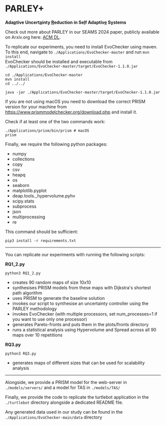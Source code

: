# PARLEY+

**Ada<ins>p</ins>tive Uncert<ins>a</ins>inty <ins>R</ins>eduction in Se<ins>l</ins>f Adaptiv<ins>e</ins> S<ins>y</ins>stems**

Check out more about PARLEY in our SEAMS 2024 paper, publicly available on Arxiv.org here: [ACM DL](https://dl.acm.org/doi/pdf/10.1145/3643915.3644095). 

To replicate our experiments, you need to install EvoChecker using maven.
To this end, navigate to `./Applications/EvoChecker-master` and run `mvn install` \
EvoChecker should be installed and executable from `./Applications/EvoChecker-master/target/EvoChecker-1.1.0.jar`

```
cd ./Applications/EvoChecker-master
mvn install
cd ../../

java -jar ./Applications/EvoChecker-master/target/EvoChecker-1.1.0.jar
```

If you are not using macOS you need to download the correct PRISM version for your machine from
https://www.prismmodelchecker.org/download.php and install it.

Check if at least one of the two commands work:
```
./Applications/prism/bin/prism # macOS
prism
```

Finally, we require the following python packages:
- numpy
- collections
- copy
- csv
- heapq
- os
- seaborn
- matplotlib.pyplot
- deap.tools._hypervolume.pyhv
- scipy.stats
- subprocess
- json
- multiprocessing
- re

This command should be sufficient:
```
pip3 install -r requirements.txt
```

---

You can replicate our experiments with running the following scripts:

**RQ1_2.py** 
```
python3 RQ1_2.py
```

- creates 90 random maps of size 10x10
- synthesises PRISM models from these maps with Dijkstra's shortest path algorithm
- uses PRISM to generate the baseline solution
- invokes our script to synthesise an uncertainty controller using the PARLEY methodology
- invokes EvoChecker (with multiple processors, set num_processes=1 if you want to use only one processor)
- generates Pareto-fronts and puts them in the plots/fronts directory
- runs a statistical analysis using Hypervolume and Spread across all 90 maps over 10 repetitions

**RQ3.py**
```
python3 RQ3.py
```
- generates maps of different sizes that can be used for scalability analysis

---

Alongside, we provide a PRISM model for the web-server in `./models/servers/` and a model for TAS in `./models/TAS/`

Finally, we provide the code to replicate the turtlebot application in the `./turtlebot` directory alongside a dedicated README file.

Any generated data used in our study can be found in the `./Applications/EvoChecker-main/data` directory
